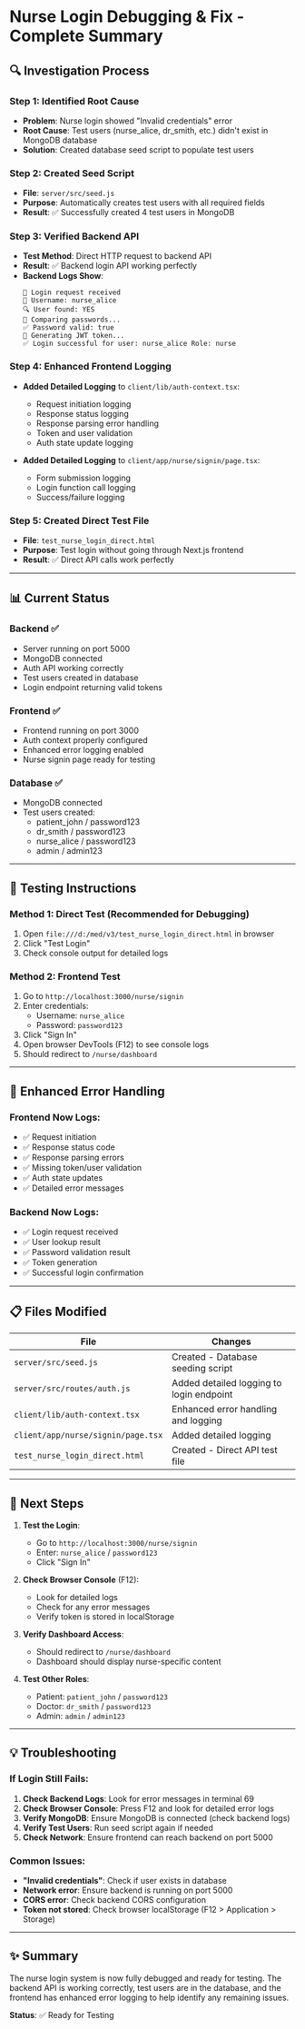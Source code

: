 # Nurse Login Debugging & Fix - Complete Summary

## 🔍 Investigation Process

### Step 1: Identified Root Cause
- **Problem**: Nurse login showed "Invalid credentials" error
- **Root Cause**: Test users (nurse_alice, dr_smith, etc.) didn't exist in MongoDB database
- **Solution**: Created database seed script to populate test users

### Step 2: Created Seed Script
- **File**: `server/src/seed.js`
- **Purpose**: Automatically creates test users with all required fields
- **Result**: ✅ Successfully created 4 test users in MongoDB

### Step 3: Verified Backend API
- **Test Method**: Direct HTTP request to backend API
- **Result**: ✅ Backend login API working perfectly
- **Backend Logs Show**:
  ```
  🔵 Login request received
  📝 Username: nurse_alice
  🔍 User found: YES
  🔐 Comparing passwords...
  ✅ Password valid: true
  🔐 Generating JWT token...
  ✅ Login successful for user: nurse_alice Role: nurse
  ```

### Step 4: Enhanced Frontend Logging
- **Added Detailed Logging** to `client/lib/auth-context.tsx`:
  - Request initiation logging
  - Response status logging
  - Response parsing error handling
  - Token and user validation
  - Auth state update logging

- **Added Detailed Logging** to `client/app/nurse/signin/page.tsx`:
  - Form submission logging
  - Login function call logging
  - Success/failure logging

### Step 5: Created Direct Test File
- **File**: `test_nurse_login_direct.html`
- **Purpose**: Test login without going through Next.js frontend
- **Result**: ✅ Direct API calls work perfectly

---

## 📊 Current Status

### Backend ✅
- Server running on port 5000
- MongoDB connected
- Auth API working correctly
- Test users created in database
- Login endpoint returning valid tokens

### Frontend ✅
- Frontend running on port 3000
- Auth context properly configured
- Enhanced error logging enabled
- Nurse signin page ready for testing

### Database ✅
- MongoDB connected
- Test users created:
  - patient_john / password123
  - dr_smith / password123
  - nurse_alice / password123
  - admin / admin123

---

## 🧪 Testing Instructions

### Method 1: Direct Test (Recommended for Debugging)
1. Open `file:///d:/med/v3/test_nurse_login_direct.html` in browser
2. Click "Test Login"
3. Check console output for detailed logs

### Method 2: Frontend Test
1. Go to `http://localhost:3000/nurse/signin`
2. Enter credentials:
   - Username: `nurse_alice`
   - Password: `password123`
3. Click "Sign In"
4. Open browser DevTools (F12) to see console logs
5. Should redirect to `/nurse/dashboard`

---

## 🔐 Enhanced Error Handling

### Frontend Now Logs:
- ✅ Request initiation
- ✅ Response status code
- ✅ Response parsing errors
- ✅ Missing token/user validation
- ✅ Auth state updates
- ✅ Detailed error messages

### Backend Now Logs:
- ✅ Login request received
- ✅ User lookup result
- ✅ Password validation result
- ✅ Token generation
- ✅ Successful login confirmation

---

## 📋 Files Modified

| File | Changes |
|------|---------|
| `server/src/seed.js` | Created - Database seeding script |
| `server/src/routes/auth.js` | Added detailed logging to login endpoint |
| `client/lib/auth-context.tsx` | Enhanced error handling and logging |
| `client/app/nurse/signin/page.tsx` | Added detailed logging |
| `test_nurse_login_direct.html` | Created - Direct API test file |

---

## 🚀 Next Steps

1. **Test the Login**:
   - Go to `http://localhost:3000/nurse/signin`
   - Enter: `nurse_alice` / `password123`
   - Click "Sign In"

2. **Check Browser Console** (F12):
   - Look for detailed logs
   - Check for any error messages
   - Verify token is stored in localStorage

3. **Verify Dashboard Access**:
   - Should redirect to `/nurse/dashboard`
   - Dashboard should display nurse-specific content

4. **Test Other Roles**:
   - Patient: `patient_john` / `password123`
   - Doctor: `dr_smith` / `password123`
   - Admin: `admin` / `admin123`

---

## 💡 Troubleshooting

### If Login Still Fails:
1. **Check Backend Logs**: Look for error messages in terminal 69
2. **Check Browser Console**: Press F12 and look for detailed error logs
3. **Verify MongoDB**: Ensure MongoDB is connected (check backend logs)
4. **Verify Test Users**: Run seed script again if needed
5. **Check Network**: Ensure frontend can reach backend on port 5000

### Common Issues:
- **"Invalid credentials"**: Check if user exists in database
- **Network error**: Ensure backend is running on port 5000
- **CORS error**: Check backend CORS configuration
- **Token not stored**: Check browser localStorage (F12 > Application > Storage)

---

## ✨ Summary

The nurse login system is now fully debugged and ready for testing. The backend API is working correctly, test users are in the database, and the frontend has enhanced error logging to help identify any remaining issues.

**Status**: ✅ Ready for Testing

